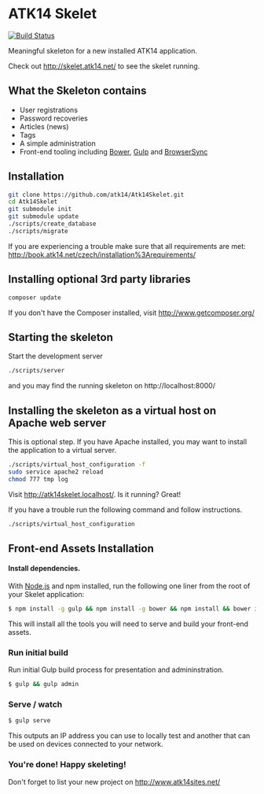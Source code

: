 ATK14 Skelet
============

[![Build Status](https://travis-ci.org/atk14/Atk14Skelet.svg?branch=master)](https://travis-ci.org/atk14/Atk14Skelet)

Meaningful skeleton for a new installed ATK14 application.

Check out <http://skelet.atk14.net/> to see the skelet running.

What the Skeleton contains
--------------------------

* User registrations
* Password recoveries
* Articles (news)
* Tags
* A simple administration
* Front-end tooling including [Bower](http://bower.io/), [Gulp](https://github.com/gulpjs/gulp) and [BrowserSync](https://github.com/BrowserSync/browser-sync)

Installation
------------

```bash
git clone https://github.com/atk14/Atk14Skelet.git
cd Atk14Skelet
git submodule init
git submodule update
./scripts/create_database
./scripts/migrate
```
If you are experiencing a trouble make sure that all requirements are met: <http://book.atk14.net/czech/installation%3Arequirements/>

Installing optional 3rd party libraries
---------------------------------------

```bash
composer update
```

If you don't have the Composer installed, visit http://www.getcomposer.org/

Starting the skeleton
---------------------

Start the development server

```bash
./scripts/server
```

and you may find the running skeleton on http://localhost:8000/

Installing the skeleton as a virtual host on Apache web server
--------------------------------------------------------------

This is optional step. If you have Apache installed, you may want to install the application to a virtual server.

```bash
./scripts/virtual_host_configuration -f
sudo service apache2 reload
chmod 777 tmp log
```

Visit <http://atk14skelet.localhost/>. Is it running? Great!

If you have a trouble run the following command and follow instructions.

```bash
./scripts/virtual_host_configuration
```

Front-end Assets Installation
-----------------------------
#### Install dependencies.
With [Node.js](http://nodejs.org) and npm installed, run the following one liner from the root of your Skelet application:
```bash
$ npm install -g gulp && npm install -g bower && npm install && bower install
```

This will install all the tools you will need to serve and build your front-end assets.

### Run initial build
Run initial Gulp build process for presentation and admininstration.
```bash
$ gulp && gulp admin
```

### Serve / watch
```bash
$ gulp serve
```

This outputs an IP address you can use to locally test and another that can be used on devices connected to your network.

### You're done! Happy skeleting!

Don't forget to list your new project on http://www.atk14sites.net/
